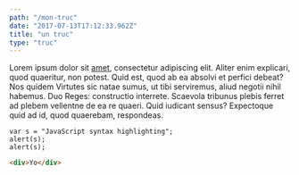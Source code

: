 ```yaml
---
path: "/mon-truc"
date: "2017-07-13T17:12:33.962Z"
title: "un truc"
type: "truc"
---
```


Lorem ipsum dolor sit [amet](/blog/my-first-post/), consectetur adipiscing elit. Aliter enim explicari, quod quaeritur, non potest. Quid est, quod ab ea absolvi et perfici debeat? Nos quidem Virtutes sic natae sumus, ut tibi serviremus, aliud negotii nihil habemus. Duo Reges: constructio interrete. Scaevola tribunus plebis ferret ad plebem vellentne de ea re quaeri. Quid iudicant sensus? Expectoque quid ad id, quod quaerebam, respondeas.

<gallery-item src="cover.png"></gallery-item>

```javascript{1}
var s = "JavaScript syntax highlighting";
alert(s);
alert(s);
```

```html
<div>Yo</div>
```
